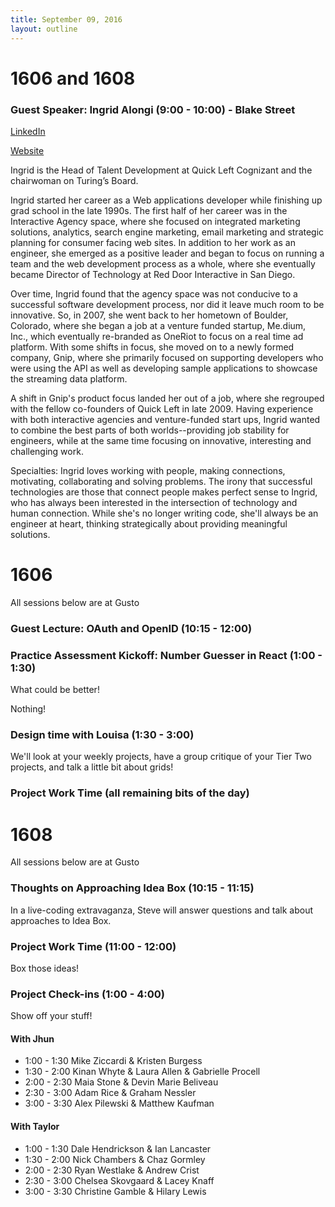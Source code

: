 ```yaml
---
title: September 09, 2016
layout: outline
---
```


# 1606 and 1608

### Guest Speaker: Ingrid Alongi (9:00 - 10:00) - Blake Street

[LinkedIn](https://www.linkedin.com/in/ingridalongi)

[Website](https://twitter.com/electromute)


Ingrid is the Head of Talent Development at Quick Left Cognizant and the chairwoman on Turing’s Board.

Ingrid started her career as a Web applications developer while finishing up grad school in the late 1990s. The first half of her career was in the Interactive Agency space, where she focused on integrated marketing solutions, analytics, search engine marketing, email marketing and strategic planning for consumer facing web sites. In addition to her work as an engineer, she emerged as a positive leader and began to focus on running a team and the web development process as a whole, where she eventually became Director of Technology at Red Door Interactive in San Diego.

Over time, Ingrid found that the agency space was not conducive to a successful software development process, nor did it leave much room to be innovative. So, in 2007, she went back to her hometown of Boulder, Colorado, where she began a job at a venture funded startup, Me.dium, Inc., which eventually re-branded as OneRiot to focus on a real time ad platform. With some shifts in focus, she moved on to a newly formed company, Gnip, where she primarily focused on supporting developers who were using the API as well as developing sample applications to showcase the streaming data platform.

A shift in Gnip's product focus landed her out of a job, where she regrouped with the fellow co-founders of Quick Left in late 2009. Having experience with both interactive agencies and venture-funded start ups, Ingrid wanted to combine the best parts of both worlds--providing job stability for engineers, while at the same time focusing on innovative, interesting and challenging work.

Specialties: Ingrid loves working with people, making connections, motivating, collaborating and solving problems. The irony that successful technologies are those that connect people makes perfect sense to Ingrid, who has always been interested in the intersection of technology and human connection. While she's no longer writing code, she'll always be an engineer at heart, thinking strategically about providing meaningful solutions.

# 1606

All sessions below are at Gusto

### Guest Lecture: OAuth and OpenID (10:15 - 12:00)


### Practice Assessment Kickoff: Number Guesser in React (1:00 - 1:30)

What could be better!

Nothing!

### Design time with Louisa (1:30 - 3:00)

We'll look at your weekly projects, have a group critique of your Tier Two projects, and talk a little bit about grids!

### Project Work Time (all remaining bits of the day)

# 1608

All sessions below are at Gusto

### Thoughts on Approaching Idea Box (10:15 - 11:15)

In a live-coding extravaganza, Steve will answer questions and talk about approaches to Idea Box.

### Project Work Time (11:00 - 12:00)

Box those ideas!

### Project Check-ins (1:00 - 4:00)

Show off your stuff!

#### With Jhun

* 1:00 - 1:30 Mike Ziccardi & Kristen Burgess
* 1:30 - 2:00 Kinan Whyte & Laura Allen & Gabrielle Procell
* 2:00 - 2:30 Maia Stone & Devin Marie Beliveau
* 2:30 - 3:00 Adam Rice & Graham Nessler
* 3:00 - 3:30 Alex Pilewski & Matthew Kaufman

#### With Taylor

* 1:00 - 1:30 Dale Hendrickson & Ian Lancaster
* 1:30 - 2:00 Nick Chambers & Chaz Gormley
* 2:00 - 2:30 Ryan Westlake & Andrew Crist
* 2:30 - 3:00 Chelsea Skovgaard & Lacey Knaff
* 3:00 - 3:30 Christine Gamble & Hilary Lewis
